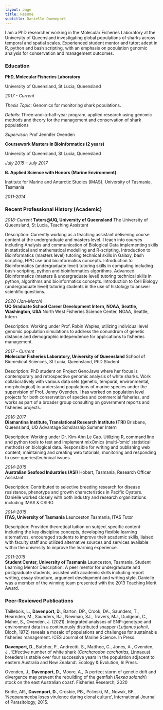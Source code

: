 ```yaml
---
layout: page
title: Resume
subtitle: Danielle Davenport
---
```



I am a PhD researcher working in the Molecular Fisheries Laboratory at the University of Queensland investigating global populations of  sharks across temporal and spatial scales. Experienced student mentor and tutor; adept in R, python and bash scripting, with an emphasis on population genomic analysis for conservation and management outcomes.

### Education

**PhD, Molecular Fisheries Laboratory**

University of Queensland, St Lucia, Queensland

*2017 - Current*

*Thesis Topic:* Genomics for monitoring shark populations.

*Details:* Three-and-a-half-year program, applied research using genomic methods and theory for the management and conservation of shark populations

*Supervisor:* Prof Jennifer Ovenden

**Coursework Masters in Bioinformatics (2 years)**

University of Queensland, St Lucia, Queensland

*July 2015 – July 2017*


**B. Applied Science with Honors (Marine Environment)**

Institute for Marine and Antarctic Studies (IMAS), University of Tasmania, Tasmania

*2011-2014*


### Recent Professional History (Academic)

*2018-Current*
**Tutors@UQ, University of Queensland**
The University of Queensland, St Lucia, Teaching Assistant

Description: Currently working as a teaching assistant delivering course content at the undergraduate and masters level. I teach into courses including Analysis and communication of Biological Data implementing skills in statistical and mathematical modelling and R-scripting. Introduction to Bioinformatics (masters level) tutoring technical skills in Galaxy, bash scripting, HPC use and bioinformatics concepts. Introduction to Bioinformatics (undergraduate level) tutoring skills in computing including bash-scripting, python and bioinformatics algorithms. Advanced Bioinformatics (masters & undergraduate level) tutoring technical skills in python, algorithms and bioinformatics concepts. Introduction to Cell Biology (undergraduate level) tutoring students in the use of histology to answer scientific questions.

*2020 (Jan-March)*      
**UQ Graduate School Career Development Intern, NOAA, Seattle, Washington, USA**
North West Fisheries Science Center, NOAA, Seattle, Intern

Description: Working under Prof. Robin Waples, utilizing individual level genomic population simulations to address the conundrum of genetic distance and demographic independence for applications to fisheries management.

*2017 – Current*         
**Molecular Fisheries Laboratory, University of Queensland**
School of Biomedical Sciences, St Lucia, Queensland, PhD Student

Description: PhD student on Project GenoJaws where her focus is contemporary and retrospective genomic analysis of white sharks. Work collaboratively with various data sets (genetic, temporal, environmental, morphological) to understand populations of marine species under the supervision of Prof. Jenny Ovenden. I has worked on population level projects for both conservation of species and commercial fisheries, and works as part of a broader group consulting on government reports and fisheries projects.

*2016-2017*         
**Diamantina Institute, Translational Research Institute (TRI)**
Brisbane, Queensland, UQ Advantage Scholarship Summer Intern

Description: Working under Dr. Kim-Ahn Le Cao. Utilizing R, command line and python tools to test and implement mixOmics (multi-‘omic’ statistical methods) on biological data. Responsible for writing and publishing web content; maintaining and creating web tutorials; monitoring and responding to user-queries/technical issues.

*2014-2015*         
**Australian Seafood Industries (ASI)**
Hobart, Tasmania, Research Officer Assistant

Description: Contributed to selective breeding research for disease resistance, phenotype and growth characteristics in Pacific Oysters. Danielle worked closely with both industry and research organizations including IMAS & CSIRO.

*2014-2015*         
**ITAS, University of Tasmania**
Launceston Tasmania, ITAS Tutor

Description: Provided theoretical tuition on subject specific content including the key discipline concepts, developing flexible learning alternatives, encouraged students to improve their academic skills, liaised with faculty staff and utilized alternative sources and services available within the university to improve the learning experience.


*2011-2015*         
**Student Center, University of Tasmania**
Launceston, Tasmania, Student Learning Mentor
Description: A peer mentor for undergraduate and postgraduate students, assisted with academic skills including report writing, essay structure, argument development and writing style. Danielle was a member of the winning team presented with the 2013 Teaching Merit Award.


### Peer-Reviewed Publications

Taillebois, L., **Davenport, D.**, Barton, DP., Crook, DA., Saunders, T., Hearnden, M., Saunders, RJ., Newman, SJ., Travers, MJ., Dudgeon, C., Maher, S., Ovenden, J. (2021). Integrated analyses of SNP-genotype and environment data in a continuously distributed snapper (*Lutjanus johnii*, Bloch, 1972) reveals a mosaic of populations and challenges for sustainable fisheries management. ICES Journal of Marine Science. In Press.

**Davenport, D.**, Butcher, P., Andreotti, S., Matthee, C., Jones, A., Ovenden, J., ‘Effective number of white shark (*Carcharodon carcharias*, Linnaeus) breeders is stable over four successive years in the population adjacent to eastern Australia and New Zealand’. Ecology & Evolution, In Press.

Ovenden, J., **Davenport, D.**, Moore, A., ‘A perfect storm of genetic drift and divergence may prevent the rebuilding of the gemfish (*Rexea solandri*) stock on the east Australian coast’. Fisheries Research, 2020

Bridle, AR., **Davenport, D.**, Crosbie, PB., Polinski, M., Nowak, BF., ‘Neoparameoba loses virulence during clonal culture’, International Journal of Parasitology, 2015.
